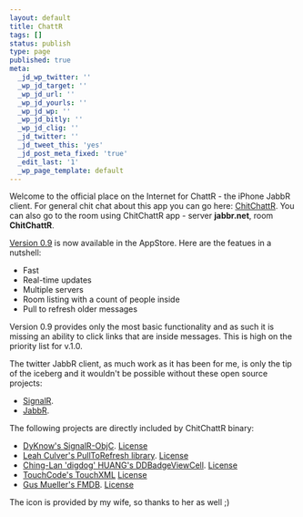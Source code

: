 ```yaml
---
layout: default
title: ChattR
tags: []
status: publish
type: page
published: true
meta:
  _jd_wp_twitter: ''
  _wp_jd_target: ''
  _wp_jd_url: ''
  _wp_jd_yourls: ''
  _wp_jd_wp: ''
  _wp_jd_bitly: ''
  _wp_jd_clig: ''
  _jd_twitter: ''
  _jd_tweet_this: 'yes'
  _jd_post_meta_fixed: 'true'
  _edit_last: '1'
  _wp_page_template: default
---
```

Welcome to the official place on the Internet for ChattR - the iPhone JabbR client. For general chit chat about this app you can go here: [ChitChattR](http://jabbr.net/#/rooms/ChitChattR). You can also go to the room using ChitChattR app - server **jabbr.net**, room **ChitChattR**. 

[Version 0.9](http://itunes.apple.com/au/app/chitchattr/id512113875?mt=8) is now available in the AppStore. Here are the featues in a nutshell:

- Fast 
- Real-time updates 
- Multiple servers 
- Room listing with a count of people inside 
- Pull to refresh older messages 

Version 0.9 provides only the most basic functionality and as such it is missing an ability to click links that are inside messages. This is high on the priority list for v.1.0.

The twitter JabbR client, as much work as it has been for me, is only the tip of the iceberg and it wouldn't be possible without these open source projects:

* [SignalR](https://github.com/SignalR/SignalR).
* [JabbR](https://github.com/davidfowl/JabbR).

The following projects are directly included by ChitChattR binary:  

* [DyKnow's SignalR-ObjC](https://github.com/DyKnow/SignalR-ObjC). [License](https://github.com/DyKnow/SignalR-ObjC/blob/master/LICENSE.md)
* [Leah Culver's PullToRefresh library](https://github.com/leah/PullToRefresh). [License](https://github.com/leah/PullToRefresh/blob/master/LICENSE)
* [Ching-Lan 'digdog' HUANG's DDBadgeViewCell](https://github.com/digdog/DDBadgeViewCell). [License](https://github.com/digdog/DDBadgeViewCell)
* [TouchCode's TouchXML](https://github.com/TouchCode/TouchXML) [License](https://github.com/TouchCode/TouchXML)
* [Gus Mueller's FMDB](https://github.com/ccgus/fmdb). [License](https://github.com/ccgus/fmdb/blob/master/LICENSE.txt)

The icon is provided by my wife, so thanks to her as well ;)
